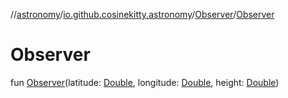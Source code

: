 //[astronomy](../../../index.md)/[io.github.cosinekitty.astronomy](../index.md)/[Observer](index.md)/[Observer](-observer.md)

# Observer

fun [Observer](-observer.md)(latitude: [Double](https://kotlinlang.org/api/latest/jvm/stdlib/kotlin-stdlib/kotlin/-double/index.html), longitude: [Double](https://kotlinlang.org/api/latest/jvm/stdlib/kotlin-stdlib/kotlin/-double/index.html), height: [Double](https://kotlinlang.org/api/latest/jvm/stdlib/kotlin-stdlib/kotlin/-double/index.html))
